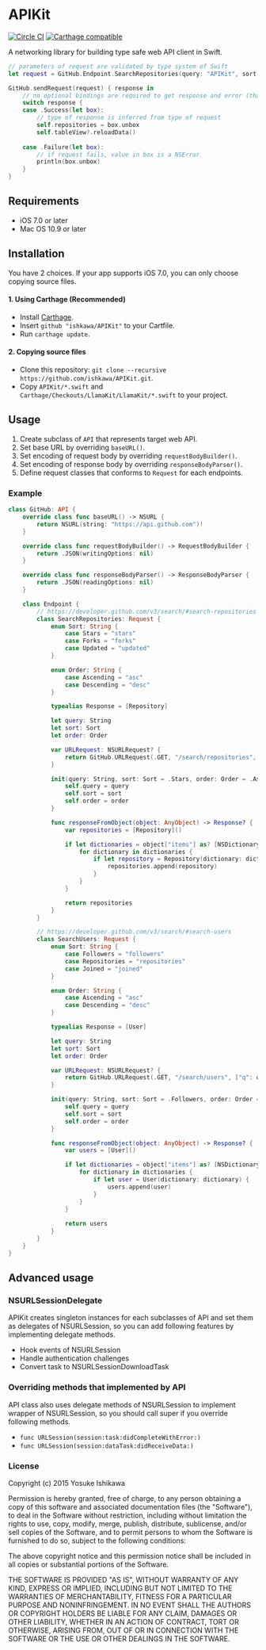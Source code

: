 APIKit
======

[![Circle CI](https://img.shields.io/circleci/project/ishkawa/APIKit/master.svg?style=flat)](https://circleci.com/gh/ishkawa/APIKit)
[![Carthage compatible](https://img.shields.io/badge/Carthage-compatible-4BC51D.svg?style=flat)](https://github.com/Carthage/Carthage)

A networking library for building type safe web API client in Swift.

```swift
// parameters of request are validated by type system of Swift
let request = GitHub.Endpoint.SearchRepositories(query: "APIKit", sort: .Stars)

GitHub.sendRequest(request) { response in
    // no optional bindings are required to get response and error (thanks to LlamaKit.Result)
    switch response {
    case .Success(let box):
        // type of response is inferred from type of request
        self.repositories = box.unbox
        self.tableView?.reloadData()
        
    case .Failure(let box):
        // if request fails, value in box is a NSError
        println(box.unbox)
    }
}
```


## Requirements

- iOS 7.0 or later
- Mac OS 10.9 or later


## Installation

You have 2 choices. If your app supports iOS 7.0, you can only choose copying source files.

#### 1. Using Carthage (Recommended)

- Install [Carthage](https://github.com/Carthage/Carthage).
- Insert `github "ishkawa/APIKit"` to your Cartfile.
- Run `carthage update`.


#### 2. Copying source files

- Clone this repository: `git clone --recursive https://github.com/ishkawa/APIKit.git`.
- Copy `APIKit/*.swift` and `Carthage/Checkouts/LlamaKit/LlamaKit/*.swift` to your project.


## Usage

1. Create subclass of `API` that represents target web API.
2. Set base URL by overriding `baseURL()`.
3. Set encoding of request body by overriding `requestBodyBuilder()`.
4. Set encoding of response body by overriding `responseBodyParser()`.
5. Define request classes that conforms to `Request` for each endpoints.

### Example

```swift
class GitHub: API {
    override class func baseURL() -> NSURL {
        return NSURL(string: "https://api.github.com")!
    }

    override class func requestBodyBuilder() -> RequestBodyBuilder {
        return .JSON(writingOptions: nil)
    }

    override class func responseBodyParser() -> ResponseBodyParser {
        return .JSON(readingOptions: nil)
    }

    class Endpoint {
        // https://developer.github.com/v3/search/#search-repositories
        class SearchRepositories: Request {
            enum Sort: String {
                case Stars = "stars"
                case Forks = "forks"
                case Updated = "updated"
            }

            enum Order: String {
                case Ascending = "asc"
                case Descending = "desc"
            }

            typealias Response = [Repository]

            let query: String
            let sort: Sort
            let order: Order

            var URLRequest: NSURLRequest? {
                return GitHub.URLRequest(.GET, "/search/repositories", ["q": query, "sort": sort.rawValue, "order": order.rawValue])
            }

            init(query: String, sort: Sort = .Stars, order: Order = .Ascending) {
                self.query = query
                self.sort = sort
                self.order = order
            }

            func responseFromObject(object: AnyObject) -> Response? {
                var repositories = [Repository]()

                if let dictionaries = object["items"] as? [NSDictionary] {
                    for dictionary in dictionaries {
                        if let repository = Repository(dictionary: dictionary) {
                            repositories.append(repository)
                        }
                    }
                }

                return repositories
            }
        }

        // https://developer.github.com/v3/search/#search-users
        class SearchUsers: Request {
            enum Sort: String {
                case Followers = "followers"
                case Repositories = "repositories"
                case Joined = "joined"
            }

            enum Order: String {
                case Ascending = "asc"
                case Descending = "desc"
            }

            typealias Response = [User]

            let query: String
            let sort: Sort
            let order: Order

            var URLRequest: NSURLRequest? {
                return GitHub.URLRequest(.GET, "/search/users", ["q": query, "sort": sort.rawValue, "order": order.rawValue])
            }

            init(query: String, sort: Sort = .Followers, order: Order = .Ascending) {
                self.query = query
                self.sort = sort
                self.order = order
            }

            func responseFromObject(object: AnyObject) -> Response? {
                var users = [User]()

                if let dictionaries = object["items"] as? [NSDictionary] {
                    for dictionary in dictionaries {
                        if let user = User(dictionary: dictionary) {
                            users.append(user)
                        }
                    }
                }
                
                return users
            }
        }
    }
}
```

## Advanced usage


### NSURLSessionDelegate

APIKit creates singleton instances for each subclasses of API and set them as delegates of NSURLSession,
so you can add following features by implementing delegate methods.

- Hook events of NSURLSession
- Handle authentication challenges
- Convert task to NSURLSessionDownloadTask

### Overriding methods that implemented by API

API class also uses delegate methods of NSURLSession to implement wrapper of NSURLSession, so you should call super if you override following methods.

- `func URLSession(session:task:didCompleteWithError:)`
- `func URLSession(session:dataTask:didReceiveData:)`


### License

Copyright (c) 2015 Yosuke Ishikawa

Permission is hereby granted, free of charge, to any person obtaining a copy of this software and associated documentation files (the "Software"), to deal in the Software without restriction, including without limitation the rights to use, copy, modify, merge, publish, distribute, sublicense, and/or sell copies of the Software, and to permit persons to whom the Software is furnished to do so, subject to the following conditions:

The above copyright notice and this permission notice shall be included in all copies or substantial portions of the Software.

THE SOFTWARE IS PROVIDED "AS IS", WITHOUT WARRANTY OF ANY KIND, EXPRESS OR IMPLIED, INCLUDING BUT NOT LIMITED TO THE WARRANTIES OF MERCHANTABILITY, FITNESS FOR A PARTICULAR PURPOSE AND NONINFRINGEMENT. IN NO EVENT SHALL THE AUTHORS OR COPYRIGHT HOLDERS BE LIABLE FOR ANY CLAIM, DAMAGES OR OTHER LIABILITY, WHETHER IN AN ACTION OF CONTRACT, TORT OR OTHERWISE, ARISING FROM, OUT OF OR IN CONNECTION WITH THE SOFTWARE OR THE USE OR OTHER DEALINGS IN THE SOFTWARE.

